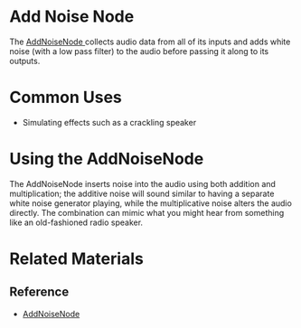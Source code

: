 # Add Noise Node
The [ AddNoiseNode ](https://plasmaengine.github.io/PlasmaDocs/Plasma1/C++/code_reference/class_reference/addnoisenode.markdown) collects audio data from all of its inputs and adds white noise (with a low pass filter) to the audio before passing it along to its outputs.

# Common Uses

- Simulating effects such as a crackling speaker

# Using the AddNoiseNode

The AddNoiseNode inserts noise into the audio using both addition and multiplication; the additive noise will sound similar to having a separate white noise generator playing, while the multiplicative noise alters the audio directly. The combination can mimic what you might hear from something like an old-fashioned radio speaker.

# Related Materials
## Reference
- [ AddNoiseNode ](https://plasmaengine.github.io/PlasmaDocs/Plasma1/C++/code_reference/class_reference/addnoisenode.markdown) 

 